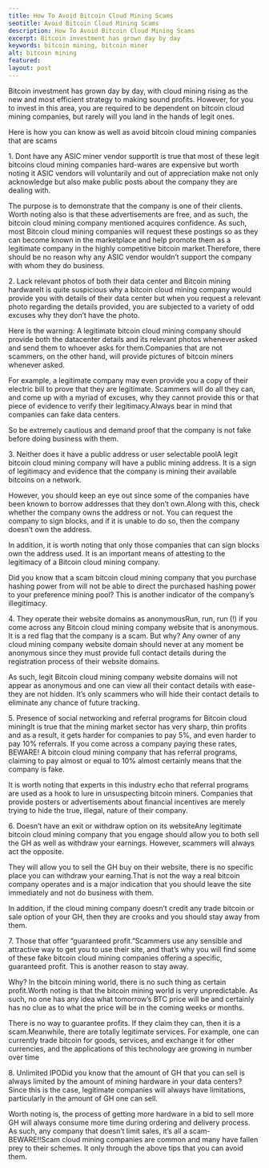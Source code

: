 ```yaml
---
title: How To Avoid Bitcoin Cloud Mining Scams
seotitle: Avoid Bitcoin Cloud Mining Scams
description: How To Avoid Bitcoin Cloud Mining Scams
excerpt: Bitcoin investment has grown day by day
keywords: bitcoin mining, bitcoin miner
alt: bitcoin mining
featured: 
layout: post
---
```


<p>Bitcoin investment has grown day by day, with cloud mining rising as the new and most efficient strategy to making sound profits. However, for you to invest in this area, you are required to be dependent on bitcoin cloud mining companies, but rarely will you land in the hands of legit ones. <p>

<p>Here is how you can know as well as avoid bitcoin cloud mining companies that are scams<p>

<p>1. Dont have any ASIC miner vendor supportIt is true that most of these legit bitcoins cloud mining companies hard-wares are expensive but worth noting it ASIC vendors will voluntarily and out of appreciation make not only acknowledge but also make public posts about the company they are dealing with. <p>

<p>The purpose is to demonstrate that the company is one of their clients. Worth noting also is that these advertisements are free, and as such, the bitcoin cloud mining company mentioned acquires confidence. As such, most Bitcoin cloud mining companies will request these postings so as they can become known in the marketplace and help promote them as a legitimate company in the highly competitive bitcoin market.Therefore, there should be no reason why any ASIC vendor wouldn’t support the company with whom they do business.<p>

<p>2. Lack relevant photos of both their data center and Bitcoin mining hardwareIt is quite suspicious why a bitcoin cloud mining company would provide you with details of their data center but when you request a relevant photo regarding the details provided, you are subjected to a variety of odd excuses why they don’t have the photo.<p>

<p>Here is the warning: A legitimate bitcoin cloud mining company should provide both the datacenter details and its relevant photos whenever asked and send them to whoever asks for them.Companies that are not scammers, on the other hand, will provide pictures of bitcoin miners whenever asked.<p>

<p>For example, a legitimate company may even provide you a copy of their electric bill to prove that they are legitimate. Scammers will do all they can, and come up with a myriad of excuses, why they cannot provide this or that piece of evidence to verify their legitimacy.Always bear in mind that companies can fake data centers. <p>

<p>So be extremely cautious and demand proof that the company is not fake before doing business with them.<p>

<p>3. Neither does it have a public address or user selectable poolA legit bitcoin cloud mining company will have a public mining address. It is a sign of legitimacy and evidence that the company is mining their available bitcoins on a network. <p>

<p>However, you should keep an eye out since some of the companies have been known to borrow addresses that they don’t own.Along with this, check whether the company owns the address or not. You can request the company to sign blocks, and if it is unable to do so, then the company doesn’t own the address.<p>

<p>In addition, it is worth noting that only those companies that can sign blocks own the address used. It is an important means of attesting to the legitimacy of a Bitcoin cloud mining company.<p>

<p>Did you know that a scam bitcoin cloud mining company that you purchase hashing power from will not be able to direct the purchased hashing power to your preference mining pool? This is another indicator of the company’s illegitimacy.<p>

<p>4. They operate their website domains as anonymousRun, run, run (!) if you come across any Bitcoin cloud mining company website that is anonymous. It is a red flag that the company is a scam. But why? Any owner of any cloud mining company website domain should never at any moment be anonymous since they must provide full contact details during the registration process of their website domains.<p>

<p>As such, legit Bitcoin cloud mining company website domains will not appear as anonymous and one can view all their contact details with ease- they are not hidden. It’s only scammers who will hide their contact details to eliminate any chance of future tracking.<p>

<p>5. Presence of social networking and referral programs for Bitcoin cloud miningIt is true that the mining market sector has very sharp, thin profits and as a result, it gets harder for companies to pay 5%, and even harder to pay 10% referrals. If you come across a company paying these rates, BEWARE! A bitcoin cloud mining company that has referral programs, claiming to pay almost or equal to 10% almost certainly means that the company is fake.<p>

<p>It is worth noting that experts in this industry echo that referral programs are used as a hook to lure in unsuspecting bitcoin miners. Companies that provide posters or advertisements about financial incentives are merely trying to hide the true, illegal, nature of their company.<p>

<p>6. Doesn’t have an exit or withdraw option on its websiteAny legitimate bitcoin cloud mining company that you engage should allow you to both sell the GH as well as withdraw your earnings. However, scammers will always act the opposite. <p>

<p>They will allow you to sell the GH buy on their website, there is no specific place you can withdraw your earning.That is not the way a real bitcoin company operates and is a major indication that you should leave the site immediately and not do business with them.<p>

<p>In addition, if the cloud mining company doesn’t credit any trade bitcoin or sale option of your GH, then they are crooks and you should stay away from them.<p>

<p>7. Those that offer “guaranteed profit.”Scammers use any sensible and attractive way to get you to use their site, and that’s why you will find some of these fake bitcoin cloud mining companies offering a specific, guaranteed profit. This is another reason to stay away. <p>

<p>Why? In the bitcoin mining world, there is no such thing as certain profit.Worth noting is that the bitcoin mining world is very unpredictable. As such, no one has any idea what tomorrow’s BTC price will be and certainly has no clue as to what the price will be in the coming weeks or months. <p>

<p>There is no way to guarantee profits. If they claim they can, then it is a scam.Meanwhile, there are totally legitimate services. For example, one can currently trade bitcoin for goods, services, and exchange it for other currencies, and the applications of this technology are growing in number over time<p>

<p>8. Unlimited IPODid you know that the amount of GH that you can sell is always limited by the amount of mining hardware in your data centers? Since this is the case, legitimate companies will always have limitations, particularly in the amount of GH one can sell. <p>

<p>Worth noting is, the process of getting more hardware in a bid to sell more GH will always consume more time during ordering and delivery process. As such, any company that doesn’t limit sales, it’s all a scam- BEWARE!!Scam cloud mining companies are common and many have fallen prey to their schemes. It only through the above tips that you can avoid them.<p>
